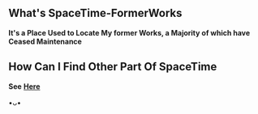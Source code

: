## **What's SpaceTime-FormerWorks**
**It's a Place Used to Locate My former Works, a Majority of which have Ceased Maintenance**

## **How Can I Find Other Part Of SpaceTime**
**See** [**Here**](http://www.spacetimee.xyz/)

•ᴗ•
